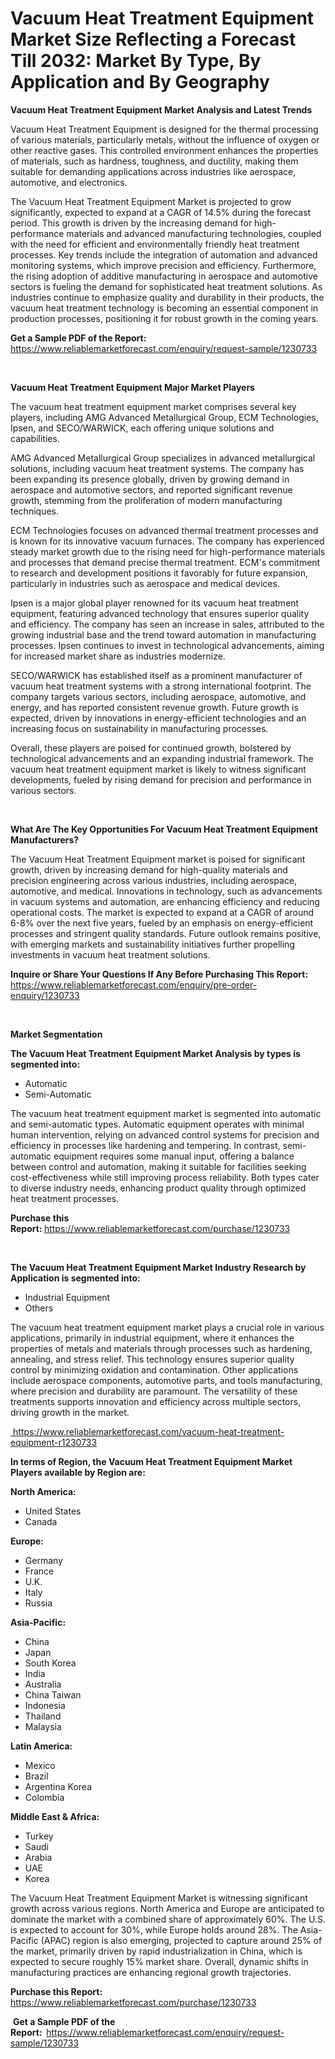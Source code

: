 <p><h1>Vacuum Heat Treatment Equipment Market Size Reflecting a Forecast Till 2032: Market By Type, By Application and By Geography</h1></p><p><strong>Vacuum Heat Treatment Equipment Market Analysis and Latest Trends</strong></p>
<p><p>Vacuum Heat Treatment Equipment is designed for the thermal processing of various materials, particularly metals, without the influence of oxygen or other reactive gases. This controlled environment enhances the properties of materials, such as hardness, toughness, and ductility, making them suitable for demanding applications across industries like aerospace, automotive, and electronics.</p><p>The Vacuum Heat Treatment Equipment Market is projected to grow significantly, expected to expand at a CAGR of 14.5% during the forecast period. This growth is driven by the increasing demand for high-performance materials and advanced manufacturing technologies, coupled with the need for efficient and environmentally friendly heat treatment processes. Key trends include the integration of automation and advanced monitoring systems, which improve precision and efficiency. Furthermore, the rising adoption of additive manufacturing in aerospace and automotive sectors is fueling the demand for sophisticated heat treatment solutions. As industries continue to emphasize quality and durability in their products, the vacuum heat treatment technology is becoming an essential component in production processes, positioning it for robust growth in the coming years.</p></p>
<p><strong>Get a Sample PDF of the Report:&nbsp;</strong> <a href="https://www.reliablemarketforecast.com/enquiry/request-sample/1230733?utm_campaign=3228&utm_medium=2&utm_source=Github&utm_content=ia&utm_term=16042025&utm_id=vacuum-heat-treatment-equipment">https://www.reliablemarketforecast.com/enquiry/request-sample/1230733</a></p>
<p>&nbsp;</p>
<p><strong>Vacuum Heat Treatment Equipment Major Market Players</strong></p>
<p><p>The vacuum heat treatment equipment market comprises several key players, including AMG Advanced Metallurgical Group, ECM Technologies, Ipsen, and SECO/WARWICK, each offering unique solutions and capabilities.</p><p>AMG Advanced Metallurgical Group specializes in advanced metallurgical solutions, including vacuum heat treatment systems. The company has been expanding its presence globally, driven by growing demand in aerospace and automotive sectors, and reported significant revenue growth, stemming from the proliferation of modern manufacturing techniques.</p><p>ECM Technologies focuses on advanced thermal treatment processes and is known for its innovative vacuum furnaces. The company has experienced steady market growth due to the rising need for high-performance materials and processes that demand precise thermal treatment. ECM's commitment to research and development positions it favorably for future expansion, particularly in industries such as aerospace and medical devices.</p><p>Ipsen is a major global player renowned for its vacuum heat treatment equipment, featuring advanced technology that ensures superior quality and efficiency. The company has seen an increase in sales, attributed to the growing industrial base and the trend toward automation in manufacturing processes. Ipsen continues to invest in technological advancements, aiming for increased market share as industries modernize.</p><p>SECO/WARWICK has established itself as a prominent manufacturer of vacuum heat treatment systems with a strong international footprint. The company targets various sectors, including aerospace, automotive, and energy, and has reported consistent revenue growth. Future growth is expected, driven by innovations in energy-efficient technologies and an increasing focus on sustainability in manufacturing processes.</p><p>Overall, these players are poised for continued growth, bolstered by technological advancements and an expanding industrial framework. The vacuum heat treatment equipment market is likely to witness significant developments, fueled by rising demand for precision and performance in various sectors.</p></p>
<p>&nbsp;</p>
<p><strong>What Are The Key Opportunities For Vacuum Heat Treatment Equipment Manufacturers?</strong></p>
<p><p>The Vacuum Heat Treatment Equipment market is poised for significant growth, driven by increasing demand for high-quality materials and precision engineering across various industries, including aerospace, automotive, and medical. Innovations in technology, such as advancements in vacuum systems and automation, are enhancing efficiency and reducing operational costs. The market is expected to expand at a CAGR of around 6-8% over the next five years, fueled by an emphasis on energy-efficient processes and stringent quality standards. Future outlook remains positive, with emerging markets and sustainability initiatives further propelling investments in vacuum heat treatment solutions.</p></p>
<p><strong>Inquire or Share Your Questions If Any Before Purchasing This Report:</strong> <a href="https://www.reliablemarketforecast.com/enquiry/pre-order-enquiry/1230733?utm_campaign=3228&utm_medium=2&utm_source=Github&utm_content=ia&utm_term=16042025&utm_id=vacuum-heat-treatment-equipment">https://www.reliablemarketforecast.com/enquiry/pre-order-enquiry/1230733</a></p>
<p>&nbsp;</p>
<p><strong>Market Segmentation</strong></p>
<p><strong>The Vacuum Heat Treatment Equipment Market Analysis by types is segmented into:</strong></p>
<p><ul><li>Automatic</li><li>Semi-Automatic</li></ul></p>
<p><p>The vacuum heat treatment equipment market is segmented into automatic and semi-automatic types. Automatic equipment operates with minimal human intervention, relying on advanced control systems for precision and efficiency in processes like hardening and tempering. In contrast, semi-automatic equipment requires some manual input, offering a balance between control and automation, making it suitable for facilities seeking cost-effectiveness while still improving process reliability. Both types cater to diverse industry needs, enhancing product quality through optimized heat treatment processes.</p></p>
<p><strong>Purchase this Report:&nbsp;</strong><a href="https://www.reliablemarketforecast.com/purchase/1230733?utm_campaign=3228&utm_medium=2&utm_source=Github&utm_content=ia&utm_term=16042025&utm_id=vacuum-heat-treatment-equipment">https://www.reliablemarketforecast.com/purchase/1230733</a></p>
<p>&nbsp;</p>
<p><strong>The Vacuum Heat Treatment Equipment Market Industry Research by Application is segmented into:</strong></p>
<p><ul><li>Industrial Equipment</li><li>Others</li></ul></p>
<p><p>The vacuum heat treatment equipment market plays a crucial role in various applications, primarily in industrial equipment, where it enhances the properties of metals and materials through processes such as hardening, annealing, and stress relief. This technology ensures superior quality control by minimizing oxidation and contamination. Other applications include aerospace components, automotive parts, and tools manufacturing, where precision and durability are paramount. The versatility of these treatments supports innovation and efficiency across multiple sectors, driving growth in the market.</p></p>
<p><a href="https://www.reliablemarketforecast.com/vacuum-heat-treatment-equipment-r1230733?utm_campaign=3228&utm_medium=2&utm_source=Github&utm_content=ia&utm_term=16042025&utm_id=vacuum-heat-treatment-equipment">&nbsp;https://www.reliablemarketforecast.com/vacuum-heat-treatment-equipment-r1230733</a></p>
<p><strong>In terms of Region, the Vacuum Heat Treatment Equipment Market Players available by Region are:</strong></p>
<p>
    <p> <strong> North America: </strong>
        <ul>
            <li>United States</li>
            <li>Canada</li>
        </ul>
        </p> 
    <p> <strong> Europe: </strong>
        <ul>
            <li>Germany</li>
            <li>France</li>
            <li>U.K.</li>
            <li>Italy</li>
            <li>Russia</li>
        </ul>
        </p> 
    <p> <strong> Asia-Pacific: </strong>
        <ul>
            <li>China</li>
            <li>Japan</li>
            <li>South Korea</li>
            <li>India</li>
            <li>Australia</li>
            <li>China Taiwan</li>
            <li>Indonesia</li>
            <li>Thailand</li>
            <li>Malaysia</li>
        </ul>
        </p> 
    <p> <strong> Latin America: </strong>
        <ul>
            <li>Mexico</li>
            <li>Brazil</li>
            <li>Argentina Korea</li>
            <li>Colombia</li>
        </ul>
        </p> 
    <p> <strong> Middle East & Africa: </strong>
        <ul>
            <li>Turkey</li>
            <li>Saudi</li>
            <li>Arabia</li>
            <li>UAE</li>
            <li>Korea</li>
        </ul>
    </p>
    </p>
<p><p>The Vacuum Heat Treatment Equipment Market is witnessing significant growth across various regions. North America and Europe are anticipated to dominate the market with a combined share of approximately 60%. The U.S. is expected to account for 30%, while Europe holds around 28%. The Asia-Pacific (APAC) region is also emerging, projected to capture around 25% of the market, primarily driven by rapid industrialization in China, which is expected to secure roughly 15% market share. Overall, dynamic shifts in manufacturing practices are enhancing regional growth trajectories.</p></p>
<p><strong>Purchase this Report: </strong><a href="https://www.reliablemarketforecast.com/purchase/1230733?utm_campaign=3228&utm_medium=2&utm_source=Github&utm_content=ia&utm_term=16042025&utm_id=vacuum-heat-treatment-equipment">https://www.reliablemarketforecast.com/purchase/1230733</a></p>
<p>&nbsp;<strong>Get a Sample PDF of the Report:&nbsp;&nbsp;</strong><a href="https://www.reliablemarketforecast.com/enquiry/request-sample/1230733?utm_campaign=3228&utm_medium=2&utm_source=Github&utm_content=ia&utm_term=16042025&utm_id=vacuum-heat-treatment-equipment">https://www.reliablemarketforecast.com/enquiry/request-sample/1230733</a></p>
<p><strong></strong></p>
<p><p></p><p></p><p></p></p>
